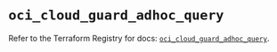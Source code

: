# `oci_cloud_guard_adhoc_query`

Refer to the Terraform Registry for docs: [`oci_cloud_guard_adhoc_query`](https://registry.terraform.io/providers/hashicorp/oci/7.19.0/docs/resources/cloud_guard_adhoc_query).
